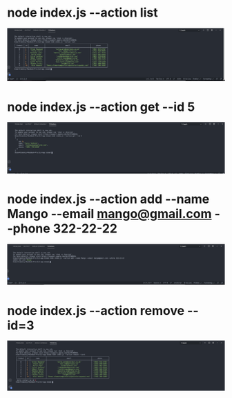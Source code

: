 # node index.js --action list

<img src="/screenshots/1.png" alt="list"/>

# node index.js --action get --id 5

<img src="/screenshots/2.png" alt="list"/>

# node index.js --action add --name Mango --email mango@gmail.com --phone 322-22-22

<img src="/screenshots/3.png" alt="list"/>

# node index.js --action remove --id=3

<img src="/screenshots/4.png" alt="list"/>
